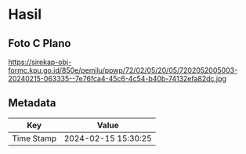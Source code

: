 # Hasil

## Foto C Plano

https://sirekap-obj-formc.kpu.go.id/850e/pemilu/ppwp/72/02/05/20/05/7202052005003-20240215-063335--7e76fca4-45c6-4c54-b40b-74132efa82dc.jpg


## Metadata

| Key        | Value               |
| ---------- | ------------------- |
| Time Stamp | 2024-02-15 15:30:25 |



